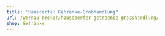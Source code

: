 ```yaml
---
title: "Hausdörfer Getränke-Großhandlung"
url: /wernau-neckar/hausdoerfer-getraenke-grosshandlung/
shop: Getränke
---
```

